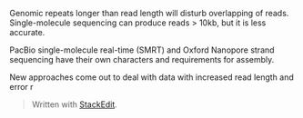 Genomic repeats longer than read length will disturb overlapping of reads. Single-molecule sequencing can produce reads > 10kb, but it is less accurate.

PacBio single-molecule real-time (SMRT) and Oxford Nanopore strand sequencing have their own characters and requirements for assembly. 

New approaches come out to deal with data with increased read length and error r

> Written with [StackEdit](https://stackedit.io/).
<!--stackedit_data:
eyJoaXN0b3J5IjpbLTkyMzc5NjE1NiwtMzA4MzExXX0=
-->